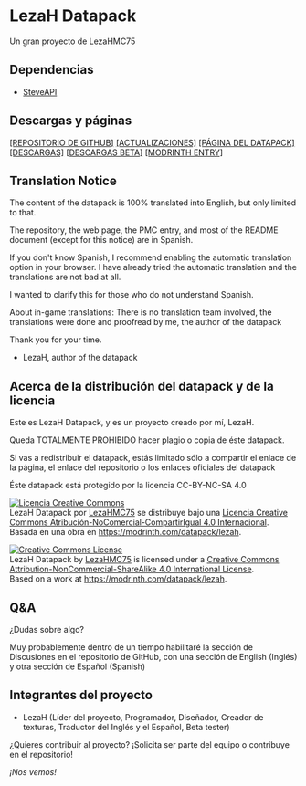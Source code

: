 # LezaH Datapack
Un gran proyecto de LezaHMC75

## Dependencias
 - [SteveAPI](https://github.com/tacozyt/steveapi/releases/latest)

## Descargas y páginas
[[REPOSITORIO DE GITHUB]](https://github.com/tacozyt/lezah)
[[ACTUALIZACIONES]](https://github.com/tacozyt/lezah/releases/latest)
[[PÁGINA DEL DATAPACK]](https://tacozyt.github.io/lezah)
[[DESCARGAS]](https://tacozyt.github.io/lezah/downloads)
[[DESCARGAS BETA]](https://tacozyt.github.io/lezah/downloadsbeta)
[[MODRINTH ENTRY]](https://modrinth.com/datapack/lezah)

## Translation Notice
The content of the datapack is 100% translated into English, but only limited to that.

The repository, the web page, the PMC entry, and most of the README document (except for this notice) are in Spanish.

If you don't know Spanish, I recommend enabling the automatic translation option in your browser. I have already tried the automatic translation and the translations are not bad at all.

I wanted to clarify this for those who do not understand Spanish.

About in-game translations:
There is no translation team involved, the translations were done and proofread by me, the author of the datapack

Thank you for your time.
- LezaH, author of the datapack

## Acerca de la distribución del datapack y de la licencia

Este es LezaH Datapack, y es un proyecto creado por mí, LezaH.

Queda TOTALMENTE PROHIBIDO hacer plagio o copia de éste datapack.

Si vas a redistribuir el datapack, estás limitado sólo a compartir el enlace de la página, el enlace del repositorio o los enlaces oficiales del datapack

Éste datapack está protegido por la licencia CC-BY-NC-SA 4.0

<a rel="license" href="http://creativecommons.org/licenses/by-nc-sa/4.0/"><img alt="Licencia Creative Commons" style="border-width:0" src="https://i.creativecommons.org/l/by-nc-sa/4.0/88x31.png" /></a><br /><span xmlns:dct="http://purl.org/dc/terms/" property="dct:title">LezaH Datapack</span> por <a xmlns:cc="http://creativecommons.org/ns#" href="https://github.com/tacozyt/lezah" property="cc:attributionName" rel="cc:attributionURL">LezaHMC75</a> se distribuye bajo una <a rel="license" href="http://creativecommons.org/licenses/by-nc-sa/4.0/">Licencia Creative Commons Atribución-NoComercial-CompartirIgual 4.0 Internacional</a>.<br />Basada en una obra en <a xmlns:dct="http://purl.org/dc/terms/" href="https://modrinth.com/datapack/lezah" rel="dct:source">https://modrinth.com/datapack/lezah</a>.

<a rel="license" href="http://creativecommons.org/licenses/by-nc-sa/4.0/"><img alt="Creative Commons License" style="border-width:0" src="https://i.creativecommons.org/l/by-nc-sa/4.0/88x31.png" /></a><br /><span xmlns:dct="http://purl.org/dc/terms/" property="dct:title">LezaH Datapack</span> by <a xmlns:cc="http://creativecommons.org/ns#" href="https://github.com/tacozyt/lezah" property="cc:attributionName" rel="cc:attributionURL">LezaHMC75</a> is licensed under a <a rel="license" href="http://creativecommons.org/licenses/by-nc-sa/4.0/">Creative Commons Attribution-NonCommercial-ShareAlike 4.0 International License</a>.<br />Based on a work at <a xmlns:dct="http://purl.org/dc/terms/" href="https://modrinth.com/datapack/lezah" rel="dct:source">https://modrinth.com/datapack/lezah</a>.

## Q&A
¿Dudas sobre algo?

Muy probablemente dentro de un tiempo habilitaré la sección de Discusiones en el repositorio de GitHub, con una sección de English (Inglés) y otra sección de Español (Spanish)

## Integrantes del proyecto
 - LezaH (Líder del proyecto, Programador, Diseñador, Creador de texturas, Traductor del Inglés y el Español, Beta tester)

¿Quieres contribuir al proyecto?
¡Solicita ser parte del equipo o contribuye en el repositorio!

*¡Nos vemos!*

